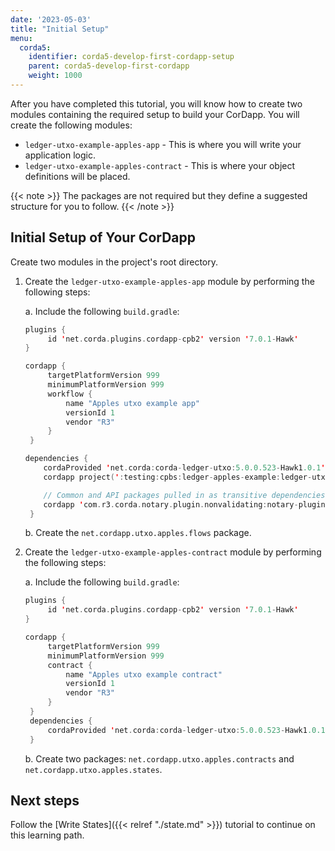 ```yaml
---
date: '2023-05-03'
title: "Initial Setup"
menu:
  corda5:
    identifier: corda5-develop-first-cordapp-setup
    parent: corda5-develop-first-cordapp
    weight: 1000
---
```


After you have completed this tutorial, you will know how to create two modules containing the required setup to build your CorDapp. You will create the following modules:

* `ledger-utxo-example-apples-app` - This is where you will write your application logic.
* `ledger-utxo-example-apples-contract` - This is where your object definitions will be placed.

{{< note >}}
The packages are not required but they define a suggested structure for you to follow.
{{< /note >}}

## Initial Setup of Your CorDapp

Create two modules in the project's root directory.

1. Create the `ledger-utxo-example-apples-app` module by performing the following steps:

   a. Include the following `build.gradle`:

   ```kotlin
   plugins {
        id 'net.corda.plugins.cordapp-cpb2' version '7.0.1-Hawk'
   }

   cordapp {
        targetPlatformVersion 999
        minimumPlatformVersion 999
        workflow {
            name "Apples utxo example app"
            versionId 1
            vendor "R3"
        }
    }

   dependencies {
       cordaProvided 'net.corda:corda-ledger-utxo:5.0.0.523-Hawk1.0.1'
       cordapp project(':testing:cpbs:ledger-apples-example:ledger-utxo-apples-example-contract')

       // Common and API packages pulled in as transitive dependencies through client
       cordapp 'com.r3.corda.notary.plugin.nonvalidating:notary-plugin-non-validating-client:5.0.0.0-Hawk1.0.1'
    }
    ```

   b. Create the `net.cordapp.utxo.apples.flows` package.

2. Create the `ledger-utxo-example-apples-contract` module by performing the following steps:

   a. Include the following `build.gradle`:
   ```kotlin
   plugins {
        id 'net.corda.plugins.cordapp-cpb2' version '7.0.1-Hawk'
   }

   cordapp {
        targetPlatformVersion 999
        minimumPlatformVersion 999
        contract {
            name "Apples utxo example contract"
            versionId 1
            vendor "R3"
        }
    }
    dependencies {
        cordaProvided 'net.corda:corda-ledger-utxo:5.0.0.523-Hawk1.0.1'
    }
    ```

   b. Create two packages: `net.cordapp.utxo.apples.contracts` and `net.cordapp.utxo.apples.states`.

## Next steps

Follow the [Write States]({{< relref "./state.md" >}}) tutorial to continue on this learning path.